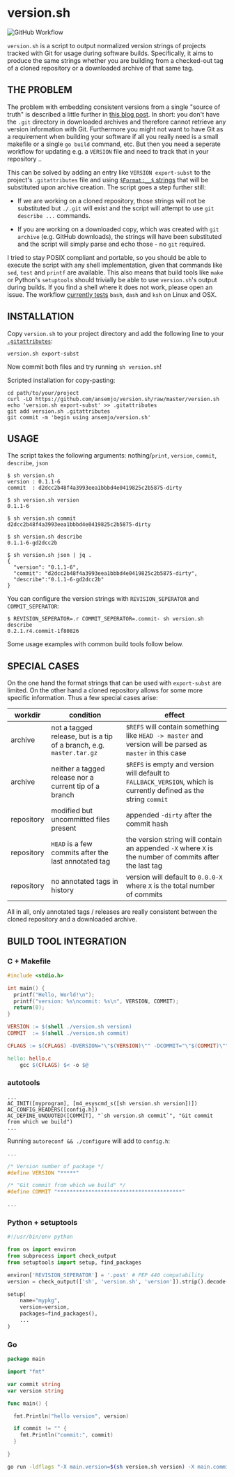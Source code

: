 # version.sh

![GitHub Workflow](https://github.com/ansemjo/version.sh/actions/workflows/ci.yml/badge.svg)

`version.sh` is a script to output normalized version strings of projects tracked with Git for usage
during software builds. Specifically, it aims to produce the same strings whether you are building
from a checked-out tag of a cloned repository or a downloaded archive of that same tag.

## THE PROBLEM

The problem with embedding consistent versions from a single "source of truth" is described a little
further in
[this blog post](https://semjonov.de/post/2018-10/commit-hash-replacement-in-git-archives/). In
short: you don't have the `.git` directory in downloaded archives and therefore cannot retrieve any
version information with Git. Furthermore you might not want to have Git as a requirement when
building your software if all you really need is a small makefile or a single `go build` command,
etc. But then you need a seperate workflow for updating e.g. a `VERSION` file and need to track that
in your repository ..

This can be solved by adding an entry like `VERSION export-subst` to the project's `.gitattributes`
file and using [`$Format:__$` strings](https://git-scm.com/docs/gitattributes#_creating_an_archive)
that will be substituted upon archive creation. The script goes a step further still:

- If we are working on a cloned repository, those strings will not be substituted but `./.git` will
  exist and the script will attempt to use `git describe ...` commands.

- If you are working on a downloaded copy, which was created with `git archive` (e.g. GitHub
  downloads), the strings will have been substituted and the script will simply parse and echo
  those - no `git` required.

I tried to stay POSIX compliant and portable, so you should be able to execute the script with any
shell implementation, given that commands like `sed`, `test` and `printf` are available. This also
means that build tools like `make` or Python's `setuptools` should trivially be able to use
`version.sh`'s output during builds. If you find a shell where it does not work, please open an
issue. The workflow [currently tests](https://github.com/ansemjo/version.sh/actions/workflows/ci.yml)
`bash`, `dash` and `ksh` on Linux and OSX.

## INSTALLATION

Copy `version.sh` to your project directory and add the following line to your
[`.gitattributes`](https://git-scm.com/docs/gitattributes):

```
version.sh export-subst
```

Now commit both files and try running `sh version.sh`!

Scripted installation for copy-pasting:

```
cd path/to/your/project
curl -LO https://github.com/ansemjo/version.sh/raw/master/version.sh
echo 'version.sh export-subst' >> .gitattributes
git add version.sh .gitattributes
git commit -m 'begin using ansemjo/version.sh'
```

## USAGE

The script takes the following arguments: nothing/`print`, `version`, `commit`, `describe`, `json`

```
$ sh version.sh
version : 0.1.1-6
commit  : d2dcc2b48f4a3993eea1bbbd4e0419825c2b5875-dirty

$ sh version.sh version
0.1.1-6

$ sh version.sh commit
d2dcc2b48f4a3993eea1bbbd4e0419825c2b5875-dirty

$ sh version.sh describe
0.1.1-6-gd2dcc2b

$ sh version.sh json | jq .
{
  "version": "0.1.1-6",
  "commit": "d2dcc2b48f4a3993eea1bbbd4e0419825c2b5875-dirty",
  "describe":"0.1.1-6-gd2dcc2b"
}
```

You can configure the version strings with `REVISION_SEPERATOR` and `COMMIT_SEPERATOR`:

```
$ REVISION_SEPERATOR=.r COMMIT_SEPERATOR=.commit- sh version.sh describe
0.2.1.r4.commit-1f80826
```

Some usage examples with common build tools follow below.

## SPECIAL CASES

On the one hand the format strings that can be used with `export-subst` are limited. On the other
hand a cloned repository allows for some more specific information. Thus a few special cases arise:

| workdir    | condition                                                            | effect                                                                                                             |
| ---------- | -------------------------------------------------------------------- | ------------------------------------------------------------------------------------------------------------------ |
| archive    | not a tagged release, but is a tip of a branch, e.g. `master.tar.gz` | `$REFS` will contain something like `HEAD -> master` and version will be parsed as `master` in this case           |
| archive    | neither a tagged release nor a current tip of a branch               | `$REFS` is empty and version will default to `FALLBACK_VERSION`, which is currently defined as the string `commit` |
| repository | modified but uncommitted files present                               | appended `-dirty` after the commit hash                                                                            |
| repository | `HEAD` is a few commits after the last annotated tag                 | the version string will contain an appended `-X` where `X` is the number of commits after the last tag             |
| repository | no annotated tags in history                                         | version will default to `0.0.0-X` where `X` is the total number of commits                                         |

All in all, only annotated tags / releases are really consistent between the cloned repository and a
downloaded archive.

## BUILD TOOL INTEGRATION

### C + Makefile

```c
#include <stdio.h>

int main() {
  printf("Hello, World!\n");
  printf("version: %s\ncommit: %s\n", VERSION, COMMIT);
  return(0);
}
```

```makefile
VERSION := $(shell ./version.sh version)
COMMIT  := $(shell ./version.sh commit)

CFLAGS := $(CFLAGS) -DVERSION="\"$(VERSION)\"" -DCOMMIT="\"$(COMMIT)\""

hello: hello.c
	gcc $(CFLAGS) $< -o $@
```

### autotools

```
...
AC_INIT([myprogram], [m4_esyscmd_s([sh version.sh version])])
AC_CONFIG_HEADERS([config.h])
AC_DEFINE_UNQUOTED([COMMIT], "`sh version.sh commit`", "Git commit from which we build")
...
```

Running `autoreconf && ./configure` will add to `config.h`:

```h
...

/* Version number of package */
#define VERSION "*****"

/* "Git commit from which we build" */
#define COMMIT "****************************************"

...
```

### Python + setuptools

```python
#!/usr/bin/env python

from os import environ
from subprocess import check_output
from setuptools import setup, find_packages

environ['REVISION_SEPERATOR'] = '.post' # PEP 440 compatability
version = check_output(['sh', 'version.sh', 'version']).strip().decode()

setup(
    name="mypkg",
    version=version,
    packages=find_packages(),
    ...
)
```

### Go

```go
package main

import "fmt"

var commit string
var version string

func main() {

  fmt.Println("hello version", version)

  if commit != "" {
    fmt.Println("commit:", commit)
  }

}
```

```sh
go run -ldflags "-X main.version=$(sh version.sh version) -X main.commit=$(sh version.sh commit)" hello.go
```
